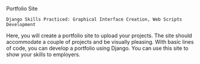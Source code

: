 Portfolio Site

    Django Skills Practiced: Graphical Interface Creation, Web Scripts Development

Here, you will create a portfolio site to upload your projects. The site should accommodate a couple of projects and be visually pleasing. With basic lines of code, you can develop a portfolio using Django. You can use this site to show your skills to employers. 
